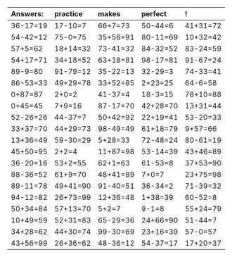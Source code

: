 | Answers: | practice | makes | perfect | ! |
| :--- | :--- | :--- | :--- | :--- |
| 36-17=19 | 17-10=7 | 66+7=73 | 50-44=6 | 41+31=72 | 
| 54-42=12 | 75-0=75 | 35+56=91 | 80-11=69 | 10+32=42 | 
| 57+5=62 | 18+14=32 | 73-41=32 | 84-32=52 | 83-24=59 | 
| 54+17=71 | 34+18=52 | 63+18=81 | 98-17=81 | 91-67=24 | 
| 89-9=80 | 91-79=12 | 35-22=13 | 32-29=3 | 74-33=41 | 
| 86-53=33 | 49+29=78 | 33+52=85 | 2+23=25 | 64-6=58 | 
| 0+87=87 | 2+0=2 | 41-37=4 | 18-3=15 | 78+10=88 | 
| 0+45=45 | 7+9=16 | 87-17=70 | 42+28=70 | 13+31=44 | 
| 52-26=26 | 44-37=7 | 50+42=92 | 22+19=41 | 53-20=33 | 
| 33+37=70 | 44+29=73 | 98-49=49 | 61+18=79 | 9+57=66 | 
| 13+36=49 | 59-30=29 | 5+28=33 | 72-48=24 | 80-61=19 | 
| 45+50=95 | 2+2=4 | 11+87=98 | 53-14=39 | 43+46=89 | 
| 36-20=16 | 53+2=55 | 62+1=63 | 61-53=8 | 37+53=90 | 
| 88-36=52 | 61+9=70 | 48+41=89 | 7+0=7 | 23+75=98 | 
| 89-11=78 | 49+41=90 | 91-40=51 | 36-34=2 | 71-39=32 | 
| 94-12=82 | 26+73=99 | 12+36=48 | 1+38=39 | 60-52=8 | 
| 50+34=84 | 57+13=70 | 5+2=7 | 9-1=8 | 55+24=79 | 
| 10+49=59 | 52+31=83 | 65-29=36 | 24+66=90 | 51-44=7 | 
| 34+28=62 | 44+30=74 | 99-30=69 | 23+16=39 | 57-0=57 | 
| 43+56=99 | 26+36=62 | 48-36=12 | 54-37=17 | 17+20=37 | 
